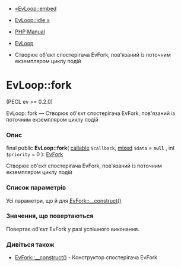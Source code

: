 - [«EvLoop::embed](evloop.embed.md)
- [EvLoop::idle »](evloop.idle.md)

- [PHP Manual](index.md)
- [EvLoop](class.evloop.md)
- Створює об'єкт спостерігача EvFork, пов'язаний із поточним екземпляром
циклу подій

# EvLoop::fork

(PECL ev \>= 0.2.0)

EvLoop::fork — Створює об'єкт спостерігача EvFork, пов'язаний із поточним
екземпляром циклу подій

### Опис

final public **EvLoop::fork**( [callable](language.types.callable.md)
`$callback`,
[mixed](language.types.declarations.md#language.types.declarations.mixed)
`$data` = **`null`** , int `$priority` = 0 ):
[EvFork](class.evfork.md)

Створює об'єкт спостерігача EvFork, пов'язаний із поточним екземпляром циклу
подій

### Список параметрів

Усі параметри, що й для
[EvFork::\_\_construct()](evfork.construct.md)

### Значення, що повертаються

Повертає об'єкт EvFork у разі успішного виконання.

### Дивіться також

- [EvFork::\_\_construct()](evfork.construct.md) - Конструктор
спостерігача EvFork
